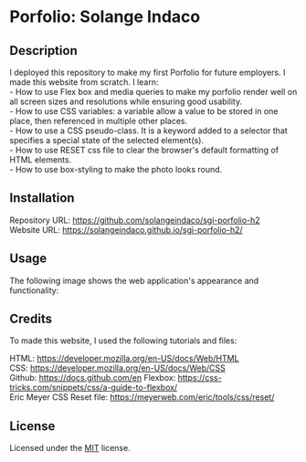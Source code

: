 # Porfolio: Solange Indaco

## Description

I deployed this repository to make my first Porfolio for future employers. I made this website from scratch. 
I learn:  
    - How to use Flex box and media queries to make my porfolio render well on all screen sizes and resolutions while ensuring good usability.  
    - How to use CSS variables: a variable allow a value to be stored in one place, then referenced in multiple other places.      
    - How to use a CSS pseudo-class. It is a keyword added to a selector that specifies a special state of the selected element(s).   
    - How to use RESET css file to clear the browser's default formatting of HTML elements.    
    - How to use box-styling to make the photo looks round.        

## Installation

Repository URL: https://github.com/solangeindaco/sgi-porfolio-h2  
Website URL:  https://solangeindaco.github.io/sgi-porfolio-h2/  

## Usage

The following image shows the web application's appearance and functionality:




## Credits

To made this website, I used the following tutorials and files:  

HTML: https://developer.mozilla.org/en-US/docs/Web/HTML   
CSS: https://developer.mozilla.org/en-US/docs/Web/CSS  
Github: https://docs.github.com/en
Flexbox: https://css-tricks.com/snippets/css/a-guide-to-flexbox/  
Eric Meyer CSS Reset file: https://meyerweb.com/eric/tools/css/reset/ 

## License

Licensed under the [MIT](LICENSE) license.

